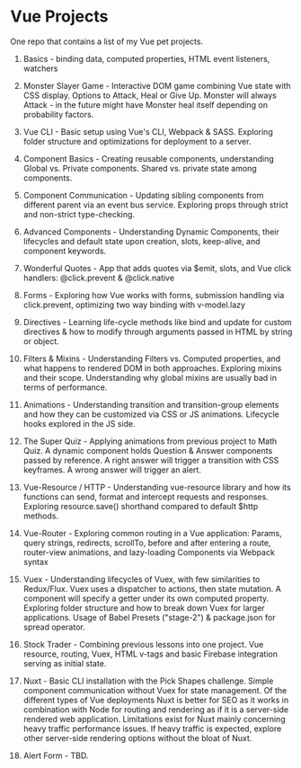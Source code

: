 # Vue Projects
One repo that contains a list of my Vue pet projects.

1. Basics - binding data, computed properties, HTML event listeners, watchers

2. Monster Slayer Game - Interactive DOM game combining Vue state with CSS display. Options to Attack, Heal or Give Up. Monster will always Attack - in the future might have Monster heal itself depending on probability factors.

3. Vue CLI - Basic setup using Vue's CLI, Webpack & SASS. Exploring folder structure and optimizations for deployment to a server.

4. Component Basics - Creating reusable components, understanding Global vs. Private components. Shared vs. private state among components.

5. Component Communication - Updating sibling components from different parent via an event bus service. Exploring props through strict and non-strict type-checking.

6. Advanced Components - Understanding Dynamic Components, their lifecycles and default state upon creation, slots, keep-alive, and component keywords.

7. Wonderful Quotes - App that adds quotes via $emit, slots, and Vue click handlers: @click.prevent & @click.native

8. Forms - Exploring how Vue works with forms, submission handling via click.prevent, optimizing two way binding with v-model.lazy

9. Directives - Learning life-cycle methods like bind and update for custom directives & how to modify through arguments passed in HTML by string or object.

10. Filters & Mixins - Understanding Filters vs. Computed properties, and what happens to rendered DOM in both approaches. Exploring mixins and their scope. Understanding why global mixins are usually bad in terms of performance.

11. Animations - Understanding transition and transition-group elements and how they can be customized via CSS or JS animations. Lifecycle hooks explored in the JS side.

12. The Super Quiz - Applying animations from previous project to Math Quiz. A dynamic component holds Question & Answer components passed by reference. A right answer will trigger a transition with CSS keyframes. A wrong answer will trigger an alert.

13. Vue-Resource / HTTP - Understanding vue-resource library and how its functions can send, format and intercept requests and responses. Exploring resource.save() shorthand compared to default $http methods.

14. Vue-Router - Exploring common routing in a Vue application: Params, query strings, redirects, scrollTo, before and after entering a route, router-view animations, and lazy-loading Components via Webpack syntax

15. Vuex - Understanding lifecycles of Vuex, with few similarities to Redux/Flux. Vuex uses a dispatcher to actions, then state mutation. A component will specify a getter under its own computed property. Exploring folder structure and how to break down Vuex for larger applications. Usage of Babel Presets ("stage-2") & package.json for spread operator.

16. Stock Trader - Combining previous lessons into one project. Vue resource, routing, Vuex, HTML v-tags and basic Firebase integration serving as initial state.

17. Nuxt - Basic CLI installation with the Pick Shapes challenge. Simple component communication without Vuex for state management. Of the different types of Vue deployments Nuxt is better for SEO as it works in combination with Node for routing and rendering as if it is a server-side rendered web application. Limitations exist for Nuxt mainly concerning heavy traffic performance issues. If heavy traffic is expected, explore other server-side rendering options without the bloat of Nuxt.

18. Alert Form - TBD.
